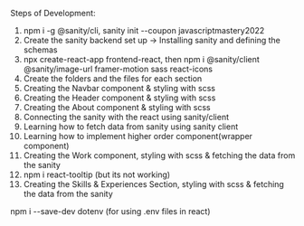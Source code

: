 Steps of Development:
1. npm i -g @sanity/cli, sanity init  --coupon javascriptmastery2022
2. Create the sanity backend set up -> Installing sanity and defining the schemas
3. npx create-react-app frontend-react, then npm i @sanity/client @sanity/image-url framer-motion sass react-icons
4. Create the folders and the files for each section
5. Creating the Navbar component & styling with scss
6. Creating the Header component & styling with scss
7. Creating the About component & styling with scss
8. Connecting the sanity with the react using sanity/client
9. Learning how to fetch data from sanity using sanity client
10. Learning how to implement higher order component(wrapper component)
11. Creating the Work component, styling with scss & fetching the data from the sanity
12. npm i react-tooltip (but its not working)
13. Creating the Skills & Experiences Section, styling with scss & fetching the data from the sanity



npm i --save-dev dotenv (for using .env files in react)

